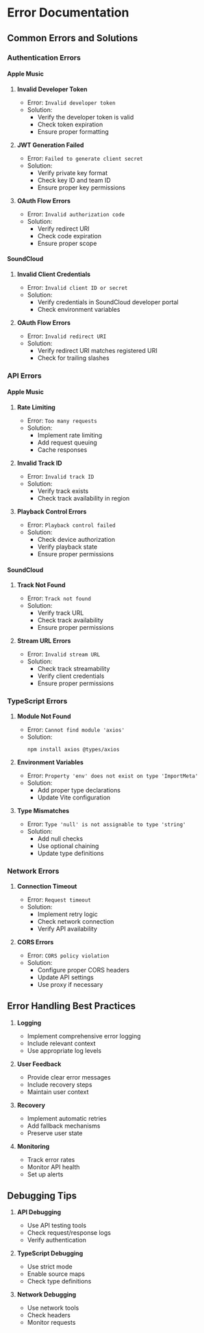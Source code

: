 # Error Documentation

## Common Errors and Solutions

### Authentication Errors

#### Apple Music
1. **Invalid Developer Token**
   - Error: `Invalid developer token`
   - Solution: 
     - Verify the developer token is valid
     - Check token expiration
     - Ensure proper formatting

2. **JWT Generation Failed**
   - Error: `Failed to generate client secret`
   - Solution:
     - Verify private key format
     - Check key ID and team ID
     - Ensure proper key permissions

3. **OAuth Flow Errors**
   - Error: `Invalid authorization code`
   - Solution:
     - Verify redirect URI
     - Check code expiration
     - Ensure proper scope

#### SoundCloud
1. **Invalid Client Credentials**
   - Error: `Invalid client ID or secret`
   - Solution:
     - Verify credentials in SoundCloud developer portal
     - Check environment variables

2. **OAuth Flow Errors**
   - Error: `Invalid redirect URI`
   - Solution:
     - Verify redirect URI matches registered URI
     - Check for trailing slashes

### API Errors

#### Apple Music
1. **Rate Limiting**
   - Error: `Too many requests`
   - Solution:
     - Implement rate limiting
     - Add request queuing
     - Cache responses

2. **Invalid Track ID**
   - Error: `Invalid track ID`
   - Solution:
     - Verify track exists
     - Check track availability in region

3. **Playback Control Errors**
   - Error: `Playback control failed`
   - Solution:
     - Check device authorization
     - Verify playback state
     - Ensure proper permissions

#### SoundCloud
1. **Track Not Found**
   - Error: `Track not found`
   - Solution:
     - Verify track URL
     - Check track availability
     - Ensure proper permissions

2. **Stream URL Errors**
   - Error: `Invalid stream URL`
   - Solution:
     - Check track streamability
     - Verify client credentials
     - Ensure proper permissions

### TypeScript Errors

1. **Module Not Found**
   - Error: `Cannot find module 'axios'`
   - Solution:
     ```bash
     npm install axios @types/axios
     ```

2. **Environment Variables**
   - Error: `Property 'env' does not exist on type 'ImportMeta'`
   - Solution:
     - Add proper type declarations
     - Update Vite configuration

3. **Type Mismatches**
   - Error: `Type 'null' is not assignable to type 'string'`
   - Solution:
     - Add null checks
     - Use optional chaining
     - Update type definitions

### Network Errors

1. **Connection Timeout**
   - Error: `Request timeout`
   - Solution:
     - Implement retry logic
     - Check network connection
     - Verify API availability

2. **CORS Errors**
   - Error: `CORS policy violation`
   - Solution:
     - Configure proper CORS headers
     - Update API settings
     - Use proxy if necessary

## Error Handling Best Practices

1. **Logging**
   - Implement comprehensive error logging
   - Include relevant context
   - Use appropriate log levels

2. **User Feedback**
   - Provide clear error messages
   - Include recovery steps
   - Maintain user context

3. **Recovery**
   - Implement automatic retries
   - Add fallback mechanisms
   - Preserve user state

4. **Monitoring**
   - Track error rates
   - Monitor API health
   - Set up alerts

## Debugging Tips

1. **API Debugging**
   - Use API testing tools
   - Check request/response logs
   - Verify authentication

2. **TypeScript Debugging**
   - Use strict mode
   - Enable source maps
   - Check type definitions

3. **Network Debugging**
   - Use network tools
   - Check headers
   - Monitor requests 